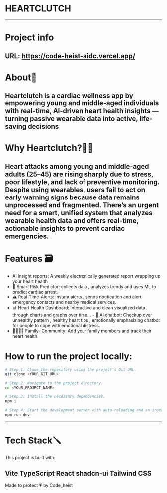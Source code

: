 # HEARTCLUTCH
----
# Project info
**URL: https://code-heist-aidc.vercel.app/**
----
# About🚀

Heartclutch is a cardiac wellness app by empowering young and middle-aged individuals with real-time, AI-driven heart health insights — turning passive wearable data into active, life-saving decisions
----
# Why Heartclutch?💙🤍

Heart attacks among young and middle-aged adults (25–45) are rising sharply due to stress, poor lifestyle, and lack of preventive monitoring. Despite using wearables, users fail to act on early warning signs because data remains unprocessed and fragmented. There’s an urgent need for a smart, unified system that analyzes wearable health data and offers real-time, actionable insights to prevent cardiac emergencies.
-----
# Features 🗃️ 
- AI insight reports: A weekly electronically generated report wrapping up your heart health
- 🧠 Smart Risk Predictor: collects data , analyzes trends and uses ML to predict cardiac arrest. 
- ⚠️ Real-Time-Alerts: Instant alerts , sends notification and alert emergency contacts and nearby medical services. 
- 📊 Heart Health Dashboard: Interactive and clean visualized data through charts and graphs over time. . - 🤖 AI chatbot: Checkup over unhealthy pattern , healthy heart tips , emotionally emphasizing chatbot for people to cope with emotional distress. 
- 👨‍👩‍👧‍👦 Family- Community: Add your family members and track their heart health

# How to run the project locally:

```sh
# Step 1: Clone the repository using the project's Git URL.
git clone <YOUR_GIT_URL>

# Step 2: Navigate to the project directory.
cd <YOUR_PROJECT_NAME>

# Step 3: Install the necessary dependencies.
npm i

# Step 4: Start the development server with auto-reloading and an instant preview.
npm run dev
``` 
----

# Tech Stack🪛
This project is built with:

Vite
TypeScript
React
shadcn-ui
Tailwind CSS
----

Made to protect 💗 by Code_heist
